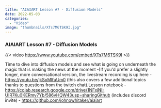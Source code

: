 ```yaml
---
title: "AIAIART Lesson #7 - Diffusion Models"
date: 2022-05-03
categories: 
  - "Video"
image: "thumbnails/XTs7M6TSK9I.jpg"
---
```


### AIAIART Lesson #7 - Diffusion Models

{{< video https://www.youtube.com/embed/XTs7M6TSK9I >}}

Time to dive into diffusion models and see what is going on underneath the magic that is making the news at the moment  -)If you'd prefer a slightly longer, more conversational version, the livestream recording is up here - https://youtu.be/jkSoMlfuUm0 (this also covers a few additional topics thanks to questions from the twitch chat).Lesson notebook - https://colab.research.google.com/drive/1NFxjNI-UIR7Ku0KERmv7Yb/586vHQW43usp=sharingGithub (includes discord invite)  - https://github.com/johnowhitaker/aiaiart
